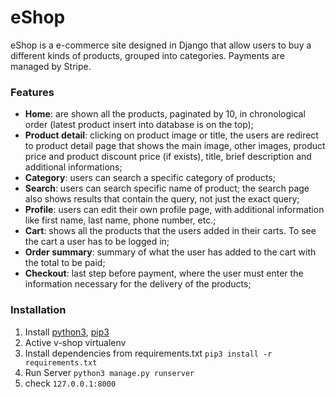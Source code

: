 # eShop
eShop is a e-commerce site designed in Django  that allow users to buy a different kinds of products, grouped into categories. Payments are managed by Stripe.

### Features
* **Home**: are shown all the products, paginated by 10, in chronological order (latest product insert into database is on the top);
* **Product detail**: clicking on product image or title, the users are redirect to product detail page that shows the main image, other images, product price and product discount price (if exists), title, brief description and additional informations;
* **Category**: users can search a specific category of products;
* **Search**: users can search specific name of product; the search page also shows results that contain the query, not just the exact query;
* **Profile**: users can edit their own profile page, with additional information like first name, last name, phone number, etc.;
* **Cart**: shows all the products that the users added in their carts. To see the cart a user has to be logged in;
* **Order summary**: summary of what the user has added to the cart with the total to be paid;
* **Checkout**: last step before payment, where the user must enter the information necessary for the delivery of the products;

### Installation
1. Install [python3](https://www.python.org/downloads/), [pip3](https://pip.pypa.io/en/stable/installing/)
2. Active v-shop virtualenv
3. Install dependencies from requirements.txt `pip3 install -r requirements.txt`
4. Run Server `python3 manage.py runserver`
5. check `127.0.0.1:8000`


